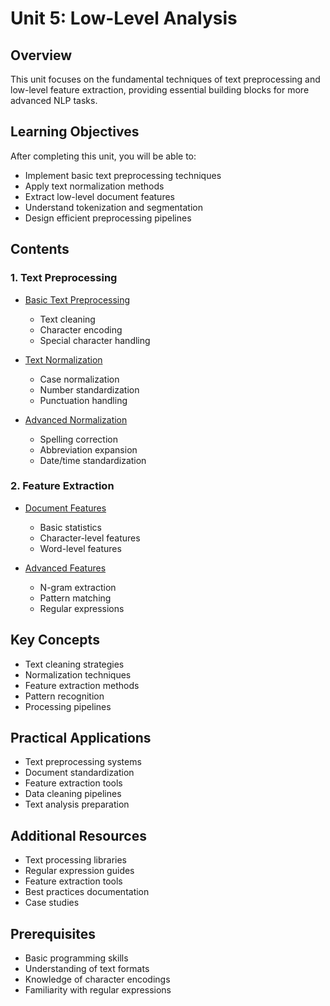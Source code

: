 # Unit 5: Low-Level Analysis

## Overview
This unit focuses on the fundamental techniques of text preprocessing and low-level feature extraction, providing essential building blocks for more advanced NLP tasks.

## Learning Objectives
After completing this unit, you will be able to:
- Implement basic text preprocessing techniques
- Apply text normalization methods
- Extract low-level document features
- Understand tokenization and segmentation
- Design efficient preprocessing pipelines

## Contents

### 1. Text Preprocessing
- [Basic Text Preprocessing](01_basic_preprocessing.md)
  - Text cleaning
  - Character encoding
  - Special character handling
  
- [Text Normalization](02_text_normalization.md)
  - Case normalization
  - Number standardization
  - Punctuation handling
  
- [Advanced Normalization](03_advanced_normalization.md)
  - Spelling correction
  - Abbreviation expansion
  - Date/time standardization

### 2. Feature Extraction
- [Document Features](04_document_features.md)
  - Basic statistics
  - Character-level features
  - Word-level features
  
- [Advanced Features](05_advanced_features.md)
  - N-gram extraction
  - Pattern matching
  - Regular expressions

## Key Concepts
- Text cleaning strategies
- Normalization techniques
- Feature extraction methods
- Pattern recognition
- Processing pipelines

## Practical Applications
- Text preprocessing systems
- Document standardization
- Feature extraction tools
- Data cleaning pipelines
- Text analysis preparation

## Additional Resources
- Text processing libraries
- Regular expression guides
- Feature extraction tools
- Best practices documentation
- Case studies

## Prerequisites
- Basic programming skills
- Understanding of text formats
- Knowledge of character encodings
- Familiarity with regular expressions 
